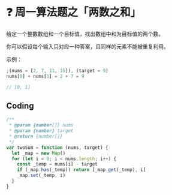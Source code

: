# :question: 周一算法题之「两数之和」

给定一个整数数组和一个目标值，找出数组中和为目标值的两个数。

你可以假设每个输入只对应一种答案，且同样的元素不能被重复利用。

示例：

```js
;(nums = [2, 7, 11, 15]), (target = 9)
nums[0] + nums[1] = 2 + 7 = 9

// [0, 1]
```

## Coding

```js
/**
 * @param {number[]} nums
 * @param {number} target
 * @return {number[]}
 */
var twoSum = function (nums, target) {
  let _map = new Map()
  for (let i = 0; i < nums.length; i++) {
    const _temp = nums[i] - target
    if (_map.has(_temp)) return [_map.get(_temp), i]
    _map.set(_temp, i)
  }
}
```
